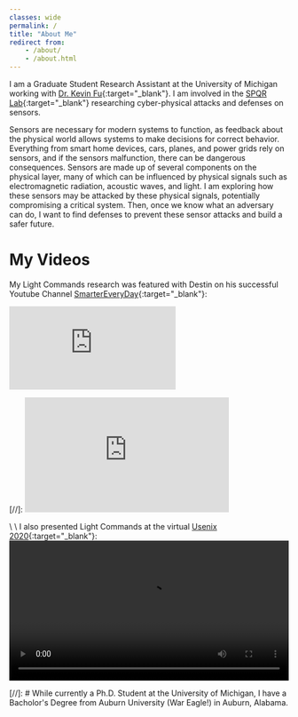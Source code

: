 ```yaml
---
classes: wide
permalink: /
title: "About Me"
redirect from:
    - /about/
    - /about.html
---
```


I am a Graduate Student Research Assistant at the University of Michigan working with [Dr. Kevin Fu](https://web.eecs.umich.edu/~kevinfu/){:target="_blank"}. I am involved in the [SPQR Lab](https://spqr.eecs.umich.edu/){:target="_blank"} researching cyber-physical attacks and defenses on sensors. 

Sensors are necessary for modern systems to function, as feedback about the physical world allows systems to make decisions for correct behavior. Everything from smart home devices, cars, planes, and power grids rely on sensors, and if the sensors malfunction, there can be dangerous consequences. Sensors are made up of several components on the physical layer, many of which can be influenced by physical signals such as electromagnetic radiation, acoustic waves, and light. I am exploring how these sensors may be attacked by these physical signals, potentially compromising a critical system. Then, once we know what an adversary can do, I want to find defenses to prevent these sensor attacks and build a safer future.

# My Videos
My Light Commands research was featured with Destin on his successful Youtube Channel [SmarterEveryDay](https://www.youtube.com/user/destinws2){:target="_blank"}:
<iframe src="https://www.youtube.com/embed/ozIKwGt38LQ" frameborder="0" allow="accelerometer; autoplay; clipboard-write; encrypted-media; gyroscope; picture-in-picture" allowfullscreen ></iframe>

[//]: <iframe width="368" height="207" src="https://www.youtube.com/embed/ozIKwGt38LQ" frameborder="0" width="50%" allow="accelerometer; autoplay; clipboard-write; encrypted-media; gyroscope; picture-in-picture" allowfullscreen ></iframe>


\\
\\
I also presented Light Commands at the virtual [Usenix 2020](https://www.usenix.org/conference/usenixsecurity20/presentation/sugawara){:target="_blank"}:
<video width="100%" controls>
  <source src="https://2459d6dc103cb5933875-c0245c5c937c5dedcca3f1764ecc9b2f.ssl.cf2.rackcdn.com/sec20/videos/0814/s10_voice_and_speech/1_sec20winter-paper265-presentation-video-rev.mp4" type="video/mp4">
Your browser does not support the video tag.
</video>



[//]: # While currently a Ph.D. Student at the University of Michigan, I have a Bacholor's Degree from Auburn University (War Eagle!) in Auburn, Alabama. 




